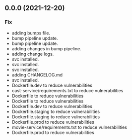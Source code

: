 ## 0.0.0 (2021-12-20)

### Fix

- adding bumps file.
- bump pipeline update.
- bump pipeline update.
- adding changes in bump pipeline.
- adding change logs.
- svc installed.
- svc installed.
- svc installed.
- adding CHANGELOG.md
- svc installed.
- Dockerfile.dev to reduce vulnerabilities
- cast-service/requirements.txt to reduce vulnerabilities
- Dockerfile to reduce vulnerabilities
- Dockerfile to reduce vulnerabilities
- Dockerfile.dev to reduce vulnerabilities
- Dockerfile.staging to reduce vulnerabilities
- Dockerfile.staging to reduce vulnerabilities
- Dockerfile.prod to reduce vulnerabilities
- movie-service/requirements.txt to reduce vulnerabilities
- Dockerfile.prod to reduce vulnerabilities
